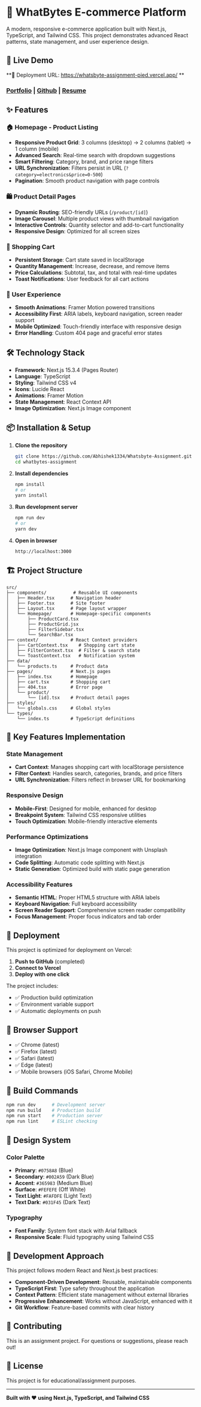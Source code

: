 # 🛒 WhatBytes E-commerce Platform

A modern, responsive e-commerce application built with Next.js, TypeScript, and Tailwind CSS. This project demonstrates advanced React patterns, state management, and user experience design.

## 🚀 Live Demo

**🔗 Deployment URL: https://whatsbyte-assignment-pied.vercel.app/ **

### [Portfolio](https://abhishek-rajoria.vercel.app/) | [Github](http://github.com/Abhishek1334/) | [Resume](https://drive.google.com/file/d/1UchzGFtq72KDwOsg8af5W2NKQDvoRi-J/view?usp=sharing)


## ✨ Features

### 🏠 **Homepage - Product Listing**
- **Responsive Product Grid**: 3 columns (desktop) → 2 columns (tablet) → 1 column (mobile)
- **Advanced Search**: Real-time search with dropdown suggestions
- **Smart Filtering**: Category, brand, and price range filters
- **URL Synchronization**: Filters persist in URL (`?category=electronics&price=0-500`)
- **Pagination**: Smooth product navigation with page controls

### 🛍️ **Product Detail Pages**
- **Dynamic Routing**: SEO-friendly URLs (`/product/[id]`)
- **Image Carousel**: Multiple product views with thumbnail navigation
- **Interactive Controls**: Quantity selector and add-to-cart functionality
- **Responsive Design**: Optimized for all screen sizes

### 🛒 **Shopping Cart**
- **Persistent Storage**: Cart state saved in localStorage
- **Quantity Management**: Increase, decrease, and remove items
- **Price Calculations**: Subtotal, tax, and total with real-time updates
- **Toast Notifications**: User feedback for all cart actions

### 🎨 **User Experience**
- **Smooth Animations**: Framer Motion powered transitions
- **Accessibility First**: ARIA labels, keyboard navigation, screen reader support
- **Mobile Optimized**: Touch-friendly interface with responsive design
- **Error Handling**: Custom 404 page and graceful error states

## 🛠️ Technology Stack

- **Framework**: Next.js 15.3.4 (Pages Router)
- **Language**: TypeScript
- **Styling**: Tailwind CSS v4
- **Icons**: Lucide React
- **Animations**: Framer Motion
- **State Management**: React Context API
- **Image Optimization**: Next.js Image component

## 📦 Installation & Setup

1. **Clone the repository**
   ```bash
   git clone https://github.com/Abhishek1334/Whatsbyte-Assignment.git
   cd whatbytes-assignment
   ```

2. **Install dependencies**
   ```bash
   npm install
   # or
   yarn install
   ```

3. **Run development server**
   ```bash
   npm run dev
   # or
   yarn dev
   ```

4. **Open in browser**
   ```
   http://localhost:3000
   ```

## 🏗️ Project Structure

```
src/
├── components/          # Reusable UI components
│   ├── Header.tsx      # Navigation header
│   ├── Footer.tsx      # Site footer
│   ├── Layout.tsx      # Page layout wrapper
│   └── Homepage/       # Homepage-specific components
│       ├── ProductCard.tsx
│       ├── ProductGrid.jsx
│       ├── FilterSidebar.tsx
│       └── SearchBar.tsx
├── context/            # React Context providers
│   ├── CartContext.tsx    # Shopping cart state
│   ├── FilterContext.tsx  # Filter & search state
│   └── ToastContext.tsx   # Notification system
├── data/
│   └── products.ts     # Product data
├── pages/              # Next.js pages
│   ├── index.tsx       # Homepage
│   ├── cart.tsx        # Shopping cart
│   ├── 404.tsx         # Error page
│   └── product/
│       └── [id].tsx    # Product detail pages
├── styles/
│   └── globals.css     # Global styles
└── types/
    └── index.ts        # TypeScript definitions
```

## 🎯 Key Features Implementation

### **State Management**
- **Cart Context**: Manages shopping cart with localStorage persistence
- **Filter Context**: Handles search, categories, brands, and price filters
- **URL Synchronization**: Filters reflect in browser URL for bookmarking

### **Responsive Design**
- **Mobile-First**: Designed for mobile, enhanced for desktop
- **Breakpoint System**: Tailwind CSS responsive utilities
- **Touch Optimization**: Mobile-friendly interactive elements

### **Performance Optimizations**
- **Image Optimization**: Next.js Image component with Unsplash integration
- **Code Splitting**: Automatic code splitting with Next.js
- **Static Generation**: Optimized build with static page generation

### **Accessibility Features**
- **Semantic HTML**: Proper HTML5 structure with ARIA labels
- **Keyboard Navigation**: Full keyboard accessibility
- **Screen Reader Support**: Comprehensive screen reader compatibility
- **Focus Management**: Proper focus indicators and tab order

## 🚀 Deployment

This project is optimized for deployment on Vercel:

1. **Push to GitHub** (completed)
2. **Connect to Vercel**
3. **Deploy with one click**

The project includes:
- ✅ Production build optimization
- ✅ Environment variable support
- ✅ Automatic deployments on push

## 📱 Browser Support

- ✅ Chrome (latest)
- ✅ Firefox (latest)
- ✅ Safari (latest)
- ✅ Edge (latest)
- ✅ Mobile browsers (iOS Safari, Chrome Mobile)

## 🔧 Build Commands

```bash
npm run dev      # Development server
npm run build    # Production build
npm run start    # Production server
npm run lint     # ESLint checking
```

## 🎨 Design System

### **Color Palette**
- **Primary**: `#0758A8` (Blue)
- **Secondary**: `#002A59` (Dark Blue)
- **Accent**: `#365983` (Medium Blue)
- **Surface**: `#FEFEFE` (Off White)
- **Text Light**: `#FAFDFE` (Light Text)
- **Text Dark**: `#031F45` (Dark Text)

### **Typography**
- **Font Family**: System font stack with Arial fallback
- **Responsive Scale**: Fluid typography using Tailwind CSS

## 📝 Development Approach

This project follows modern React and Next.js best practices:

- **Component-Driven Development**: Reusable, maintainable components
- **TypeScript First**: Type safety throughout the application
- **Context Pattern**: Efficient state management without external libraries
- **Progressive Enhancement**: Works without JavaScript, enhanced with it
- **Git Workflow**: Feature-based commits with clear history

## 🤝 Contributing

This is an assignment project. For questions or suggestions, please reach out!

## 📄 License

This project is for educational/assignment purposes.

---

**Built with ❤️ using Next.js, TypeScript, and Tailwind CSS**
